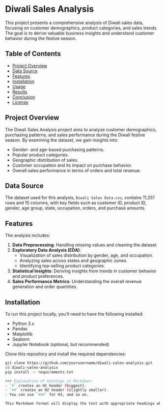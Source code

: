# Diwali Sales Analysis

This project presents a comprehensive analysis of Diwali sales data, focusing on customer demographics, product categories, and sales trends. The goal is to derive valuable business insights and understand customer behavior during the festive season.

## Table of Contents
- [Project Overview](#project-overview)
- [Data Source](#data-source)
- [Features](#features)
- [Installation](#installation)
- [Usage](#usage)
- [Results](#results)
- [Conclusion](#conclusion)
- [License](#license)

## Project Overview
The Diwali Sales Analysis project aims to analyze customer demographics, purchasing patterns, and sales performance during the Diwali festive season. By examining the dataset, we gain insights into:
- Gender- and age-based purchasing patterns.
- Popular product categories.
- Geographic distribution of sales.
- Customer occupation and its impact on purchase behavior.
- Overall sales performance in terms of orders and total revenue.

## Data Source
The dataset used for this analysis, `Diwali Sales Data.csv`, contains 11,251 rows and 15 columns, with key fields such as customer ID, product ID, gender, age group, state, occupation, orders, and purchase amounts.

## Features
The analysis includes:
1. **Data Preprocessing**: Handling missing values and cleaning the dataset.
2. **Exploratory Data Analysis (EDA)**:
   - Visualization of sales distribution by gender, age, and occupation.
   - Analyzing sales across states and geographic zones.
   - Identifying top-selling product categories.
3. **Statistical Insights**: Deriving insights from trends in customer behavior and product preferences.
4. **Sales Performance Metrics**: Understanding the overall revenue generation and order quantities.

## Installation
To run this project locally, you'll need to have the following installed:
- Python 3.x
- Pandas
- Matplotlib
- Seaborn
- Jupyter Notebook (optional, but recommended)

Clone this repository and install the required dependencies:

```bash
git clone https://github.com/yourusername/diwali-sales-analysis.git
cd diwali-sales-analysis
pip install -r requirements.txt

### Explanation of Hashtags in Markdown:
- `#` creates an H1 header (biggest).
- `##` creates an H2 header (slightly smaller).
- You can use `###` for H3, and so on.

This Markdown format will display the text with appropriate headings when viewed on GitHub. Just paste this into your `README.md` file!

